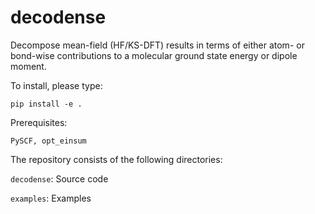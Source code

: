 # decodense
Decompose mean-field (HF/KS-DFT) results in terms of either atom- or bond-wise contributions to a molecular ground state energy or dipole moment.

To install, please type:

``pip install -e .``

Prerequisites:

``PySCF, opt_einsum``

The repository consists of the following directories:

``decodense``: Source code

``examples``: Examples

